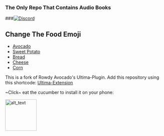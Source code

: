 ### The Only Repo That Contains Audio Books

###[![Discord](https://invidget.switchblade.xyz/yMTTkJFEZ9)](https://discord.gg/yMTTkJFEZ9)

## Change The Food Emoji
- [Avocado](/README.md)
- [Sweet Potato](/README.yam.md)
- [Bread](/README.bread.md)
- [Cheese](/README.cheese.md)
- [Corn](/README.corn.md)

This is a fork of Rowdy Avocado's Ultima-Plugin. Add this repository using this shortcode: [Ultima-Extension](https://raw.githubusercontent.com/SuperNova-Repo/Ultima-Extension/builds/repo.json)

~Click~ eat the cucumber to install it on your phone:

[<img alt="alt_text" width="100px" src="https://discordapp.com/assets/462ae06d5ffb1b8112d15720e6d8e64f.svg"/>](https://self-similarity.github.io/http-protocol-redirector?r=cloudstreamrepo://raw.githubusercontent.com/SuperNova-Repo/Ultima-Extension/builds/repo.json)
